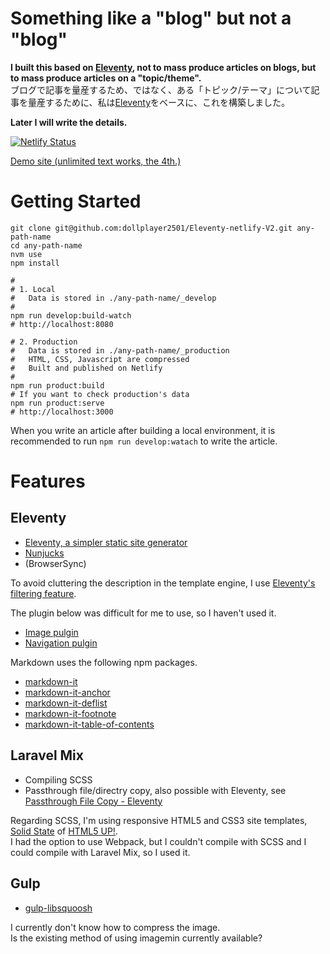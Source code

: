 # Something like a "blog" but not a "blog"

**I built this based on [Eleventy][Eleventy-url], not to mass produce articles on blogs, but to mass produce articles on a "topic/theme".**  
ブログで記事を量産するため、ではなく、ある「トピック/テーマ」について記事を量産するために、私は[Eleventy][Eleventy-url]をベースに、これを構築しました。

[Eleventy-url]: https://www.11ty.dev/

**Later I will write the details.**

[![Netlify Status](https://api.netlify.com/api/v1/badges/4e9ef566-2b94-44b6-af12-7f84524cc2d7/deploy-status)](https://app.netlify.com/sites/dollplayer2501/deploys)

[Demo site (unlimited text works, the 4th.)](https://dollplayer2501.netlify.app/)


# Getting Started


    git clone git@github.com:dollplayer2501/Eleventy-netlify-V2.git any-path-name
    cd any-path-name
    nvm use
    npm install

    #
    # 1. Local
    #   Data is stored in ./any-path-name/_develop
    #
    npm run develop:build-watch
    # http://localhost:8080

    # 2. Production
    #   Data is stored in ./any-path-name/_production
    #   HTML, CSS, Javascript are compressed
    #   Built and published on Netlify
    #
    npm run product:build
    # If you want to check production's data
    npm run product:serve
    # http://localhost:3000

When you write an article after building a local environment, it is recommended to run `npm run develop:watach` to write the article.


# Features


## Eleventy

- [Eleventy, a simpler static site generator](https://www.11ty.dev/)
- [Nunjucks](https://mozilla.github.io/nunjucks/)
- (BrowserSync)

To avoid cluttering the description in the template engine, I use [Eleventy's filtering feature](https://www.11ty.dev/docs/filters/).

The plugin below was difficult for me to use, so I haven't used it.

- [Image pulgin](https://www.11ty.dev/docs/plugins/image/)
- [Navigation pulgin](https://www.11ty.dev/docs/plugins/navigation/)

Markdown uses the following npm packages.

- [markdown-it](https://www.npmjs.com/package/markdown-it)
- [markdown-it-anchor](https://www.npmjs.com/package/markdown-it-anchor)
- [markdown-it-deflist](https://www.npmjs.com/package/markdown-it-deflist)
- [markdown-it-footnote](https://www.npmjs.com/package/markdown-it-footnote)
- [markdown-it-table-of-contents](https://www.npmjs.com/package/markdown-it-table-of-contents)


## Laravel Mix

- Compiling SCSS
- Passthrough file/directry copy, also possible with Eleventy, see [Passthrough File Copy - Eleventy](https://www.11ty.dev/docs/copy/)

Regarding SCSS, I'm using responsive HTML5 and CSS3 site templates, [Solid State](https://html5up.net/solid-state) of [HTML5 UP!](https://html5up.net/).  
I had the option to use Webpack, but I couldn't compile with SCSS and I could compile with Laravel Mix, so I used it.


## Gulp

- [gulp-libsquoosh](https://www.npmjs.com/package/gulp-libsquoosh)

I currently don't know how to compress the image.  
Is the existing method of using imagemin currently available?
